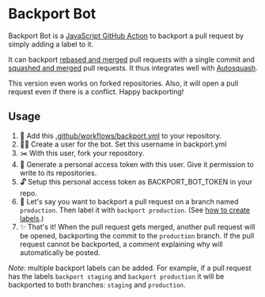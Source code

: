 # Backport Bot

Backport Bot is a [JavaScript GitHub Action](https://help.github.com/en/articles/about-actions#javascript-actions) to backport a pull request by simply adding a label to it.

It can backport [rebased and merged](https://help.github.com/en/github/collaborating-with-issues-and-pull-requests/about-pull-request-merges#rebase-and-merge-your-pull-request-commits) pull requests with a single commit and [squashed and merged](https://help.github.com/en/github/collaborating-with-issues-and-pull-requests/about-pull-request-merges#squash-and-merge-your-pull-request-commits) pull requests. It thus integrates well with [Autosquash](https://github.com/marketplace/actions/autosquash).

This version even works on forked repositories. Also, it will open a pull request even if there is a conflict. Happy backporting!

## Usage

1. :electric_plug: Add this [.github/workflows/backport.yml](.github/workflows/backport.yml) to your repository.
2. :guardsman: Create a user for the bot. Set this username in backport.yml
3. :scissors: With this user, fork your repository.
4. :key: Generate a personal access token with this user. Give it permission to write to its repositories.
5. :unlock: Setup this personal access token as BACKPORT_BOT_TOKEN in your repo.
6. :speech_balloon: Let's say you want to backport a pull request on a branch named `production`. Then label it with `backport production`. (See [how to create labels](https://help.github.com/articles/creating-a-label/).)
7. :sparkles: That's it! When the pull request gets merged, another pull request will be opened, backporting the commit to the `production` branch. If the pull request cannot be backported, a comment explaining why will automatically be posted.

_Note:_ multiple backport labels can be added. For example, if a pull request has the labels `backport staging` and `backport production` it will be backported to both branches: `staging` and `production`.

